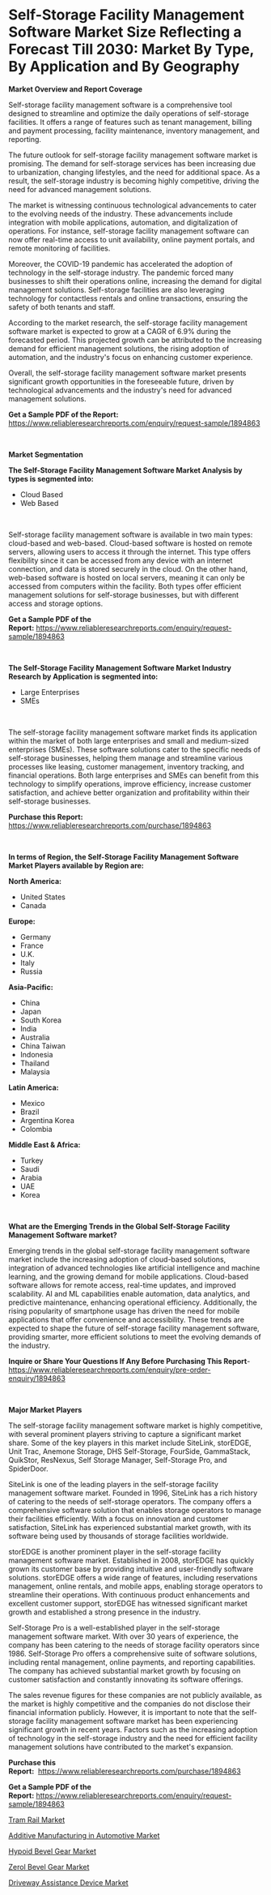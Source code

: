 <p><h1>Self-Storage Facility Management Software Market Size Reflecting a Forecast Till 2030: Market By Type, By Application and By Geography</h1></p><p><strong>Market Overview and Report Coverage</strong></p>
<p><p>Self-storage facility management software is a comprehensive tool designed to streamline and optimize the daily operations of self-storage facilities. It offers a range of features such as tenant management, billing and payment processing, facility maintenance, inventory management, and reporting.</p><p>The future outlook for self-storage facility management software market is promising. The demand for self-storage services has been increasing due to urbanization, changing lifestyles, and the need for additional space. As a result, the self-storage industry is becoming highly competitive, driving the need for advanced management solutions.</p><p>The market is witnessing continuous technological advancements to cater to the evolving needs of the industry. These advancements include integration with mobile applications, automation, and digitalization of operations. For instance, self-storage facility management software can now offer real-time access to unit availability, online payment portals, and remote monitoring of facilities.</p><p>Moreover, the COVID-19 pandemic has accelerated the adoption of technology in the self-storage industry. The pandemic forced many businesses to shift their operations online, increasing the demand for digital management solutions. Self-storage facilities are also leveraging technology for contactless rentals and online transactions, ensuring the safety of both tenants and staff.</p><p>According to the market research, the self-storage facility management software market is expected to grow at a CAGR of 6.9% during the forecasted period. This projected growth can be attributed to the increasing demand for efficient management solutions, the rising adoption of automation, and the industry's focus on enhancing customer experience.</p><p>Overall, the self-storage facility management software market presents significant growth opportunities in the foreseeable future, driven by technological advancements and the industry's need for advanced management solutions.</p></p>
<p><strong>Get a Sample PDF of the Report:</strong> <a href="https://www.reliableresearchreports.com/enquiry/request-sample/1894863">https://www.reliableresearchreports.com/enquiry/request-sample/1894863</a></p>
<p>&nbsp;</p>
<p><strong>Market Segmentation</strong></p>
<p><strong>The Self-Storage Facility Management Software Market Analysis by types is segmented into:</strong></p>
<p><ul><li>Cloud Based</li><li>Web Based</li></ul></p>
<p>&nbsp;</p>
<p><p>Self-storage facility management software is available in two main types: cloud-based and web-based. Cloud-based software is hosted on remote servers, allowing users to access it through the internet. This type offers flexibility since it can be accessed from any device with an internet connection, and data is stored securely in the cloud. On the other hand, web-based software is hosted on local servers, meaning it can only be accessed from computers within the facility. Both types offer efficient management solutions for self-storage businesses, but with different access and storage options.</p></p>
<p><strong>Get a Sample PDF of the Report:</strong>&nbsp;<a href="https://www.reliableresearchreports.com/enquiry/request-sample/1894863">https://www.reliableresearchreports.com/enquiry/request-sample/1894863</a></p>
<p>&nbsp;</p>
<p><strong>The Self-Storage Facility Management Software Market Industry Research by Application is segmented into:</strong></p>
<p><ul><li>Large Enterprises</li><li>SMEs</li></ul></p>
<p>&nbsp;</p>
<p><p>The self-storage facility management software market finds its application within the market of both large enterprises and small and medium-sized enterprises (SMEs). These software solutions cater to the specific needs of self-storage businesses, helping them manage and streamline various processes like leasing, customer management, inventory tracking, and financial operations. Both large enterprises and SMEs can benefit from this technology to simplify operations, improve efficiency, increase customer satisfaction, and achieve better organization and profitability within their self-storage businesses.</p></p>
<p><strong>Purchase this Report:</strong>&nbsp; <a href="https://www.reliableresearchreports.com/purchase/1894863">https://www.reliableresearchreports.com/purchase/1894863</a></p>
<p>&nbsp;</p>
<p><strong>In terms of Region, the Self-Storage Facility Management Software Market Players available by Region are:</strong></p>
<p>
    <p> <strong> North America: </strong>
        <ul>
            <li>United States</li>
            <li>Canada</li>
        </ul>
        </p> 
    <p> <strong> Europe: </strong>
        <ul>
            <li>Germany</li>
            <li>France</li>
            <li>U.K.</li>
            <li>Italy</li>
            <li>Russia</li>
        </ul>
        </p> 
    <p> <strong> Asia-Pacific: </strong>
        <ul>
            <li>China</li>
            <li>Japan</li>
            <li>South Korea</li>
            <li>India</li>
            <li>Australia</li>
            <li>China Taiwan</li>
            <li>Indonesia</li>
            <li>Thailand</li>
            <li>Malaysia</li>
        </ul>
        </p> 
    <p> <strong> Latin America: </strong>
        <ul>
            <li>Mexico</li>
            <li>Brazil</li>
            <li>Argentina Korea</li>
            <li>Colombia</li>
        </ul>
        </p> 
    <p> <strong> Middle East & Africa: </strong>
        <ul>
            <li>Turkey</li>
            <li>Saudi</li>
            <li>Arabia</li>
            <li>UAE</li>
            <li>Korea</li>
        </ul>
    </p>
    </p>
<p>&nbsp;</p>
<p><strong>What are the Emerging Trends in the Global Self-Storage Facility Management Software market?</strong></p>
<p><p>Emerging trends in the global self-storage facility management software market include the increasing adoption of cloud-based solutions, integration of advanced technologies like artificial intelligence and machine learning, and the growing demand for mobile applications. Cloud-based software allows for remote access, real-time updates, and improved scalability. AI and ML capabilities enable automation, data analytics, and predictive maintenance, enhancing operational efficiency. Additionally, the rising popularity of smartphone usage has driven the need for mobile applications that offer convenience and accessibility. These trends are expected to shape the future of self-storage facility management software, providing smarter, more efficient solutions to meet the evolving demands of the industry.</p></p>
<p><strong>Inquire or Share Your Questions If Any Before Purchasing This Report</strong>- <a href="https://www.reliableresearchreports.com/enquiry/pre-order-enquiry/1894863">https://www.reliableresearchreports.com/enquiry/pre-order-enquiry/1894863</a></p>
<p>&nbsp;</p>
<p><strong>Major Market Players</strong></p>
<p><p>The self-storage facility management software market is highly competitive, with several prominent players striving to capture a significant market share. Some of the key players in this market include SiteLink, storEDGE, Unit Trac, Anemone Storage, DHS Self-Storage, FourSide, GammaStack, QuikStor, ResNexus, Self Storage Manager, Self-Storage Pro, and SpiderDoor.</p><p>SiteLink is one of the leading players in the self-storage facility management software market. Founded in 1996, SiteLink has a rich history of catering to the needs of self-storage operators. The company offers a comprehensive software solution that enables storage operators to manage their facilities efficiently. With a focus on innovation and customer satisfaction, SiteLink has experienced substantial market growth, with its software being used by thousands of storage facilities worldwide.</p><p>storEDGE is another prominent player in the self-storage facility management software market. Established in 2008, storEDGE has quickly grown its customer base by providing intuitive and user-friendly software solutions. storEDGE offers a wide range of features, including reservations management, online rentals, and mobile apps, enabling storage operators to streamline their operations. With continuous product enhancements and excellent customer support, storEDGE has witnessed significant market growth and established a strong presence in the industry.</p><p>Self-Storage Pro is a well-established player in the self-storage management software market. With over 30 years of experience, the company has been catering to the needs of storage facility operators since 1986. Self-Storage Pro offers a comprehensive suite of software solutions, including rental management, online payments, and reporting capabilities. The company has achieved substantial market growth by focusing on customer satisfaction and constantly innovating its software offerings.</p><p>The sales revenue figures for these companies are not publicly available, as the market is highly competitive and the companies do not disclose their financial information publicly. However, it is important to note that the self-storage facility management software market has been experiencing significant growth in recent years. Factors such as the increasing adoption of technology in the self-storage industry and the need for efficient facility management solutions have contributed to the market's expansion.</p></p>
<p><strong>Purchase this Report:</strong>&nbsp;&nbsp;<a href="https://www.reliableresearchreports.com/purchase/1894863">https://www.reliableresearchreports.com/purchase/1894863</a></p>
<p></p>
<p><strong>Get a Sample PDF of the Report:</strong>&nbsp;<a href="https://www.reliableresearchreports.com/enquiry/request-sample/1894863">https://www.reliableresearchreports.com/enquiry/request-sample/1894863</a></p>
<p><p><a href="https://medium.com/@marcoshoppe2023/tram-rail-market-furnishes-information-on-market-share-market-trends-and-market-growth-0380682bdb0c">Tram Rail Market</a></p><p><a href="https://medium.com/@karleeprice2004/additive-manufacturing-in-automotive-market-report-reveals-the-latest-trends-and-growth-ba3e24bf5b33">Additive Manufacturing in Automotive Market</a></p><p><a href="https://medium.com/@paulmcglynn6456/hypoid-bevel-gear-market-size-cagr-trends-2024-2030-1c4f40be743c">Hypoid Bevel Gear Market</a></p><p><a href="https://medium.com/@bethelokon998/zerol-bevel-gear-market-insight-market-trends-growth-forecasted-from-2023-to-2030-34a3518e7696">Zerol Bevel Gear Market</a></p><p><a href="https://medium.com/@tatemonahan564856/driveway-assistance-device-market-focuses-on-market-share-size-and-projected-forecast-till-2030-be3a3f125c5a">Driveway Assistance Device Market</a></p></p>